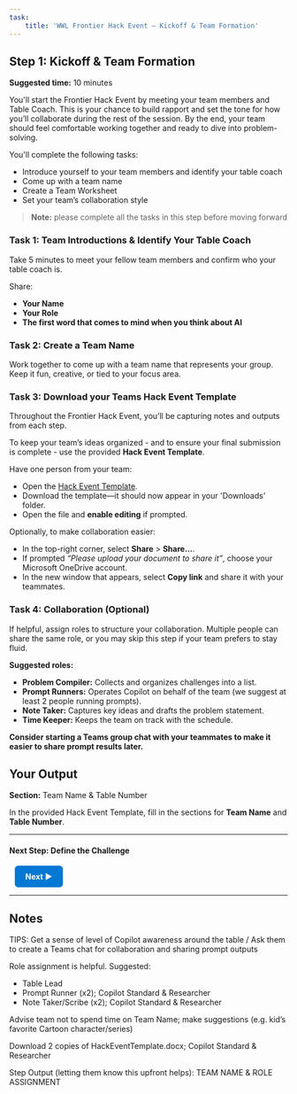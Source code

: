 ```yaml
---
task:
    title: 'WWL Frontier Hack Event – Kickoff & Team Formation'
---
```


## Step 1: Kickoff & Team Formation

**Suggested time:** 10 minutes

You'll start the Frontier Hack Event  by meeting your team members and Table Coach. This is your chance to build rapport and set the tone for how you’ll collaborate during the rest of the session. By the end, your team should feel comfortable working together and ready to dive into problem-solving.  

You'll complete the following tasks:  

- Introduce yourself to your team members and identify your table coach  
- Come up with a team name  
- Create a Team Worksheet  
- Set your team’s collaboration style  

> **Note:** please complete all the tasks in this step before moving forward

### Task 1: Team Introductions & Identify Your Table Coach  

Take 5 minutes to meet your fellow team members and confirm who your table coach is.

Share:  

- **Your Name**  
- **Your Role**  
- **The first word that comes to mind when you think about AI**

### Task 2: Create a Team Name  

Work together to come up with a team name that represents your group. Keep it fun, creative, or tied to your focus area.  

### Task 3: Download your Teams Hack Event Template

Throughout the Frontier Hack Event, you’ll be capturing notes and outputs from each step.  

To keep your team’s ideas organized - and to ensure your final submission is complete - use the provided **Hack Event Template**.  

Have one person from your team:  

- Open the <a href="https://github.com/MicrosoftLearning/Frontier-Hack-Event/raw/refs/heads/master/Resourcefiles/HackEventTemplate.docx" target="_blank">Hack Event Template</a>.
- Download the template—it should now appear in your 'Downloads' folder.
- Open the file and **enable editing** if prompted.  

Optionally, to make collaboration easier:  

- In the top-right corner, select **Share** > **Share...**.  
- If prompted *“Please upload your document to share it”*, choose your Microsoft OneDrive account.  
- In the new window that appears, select **Copy link** and share it with your teammates.  

### Task 4: Collaboration (Optional)  

If helpful, assign roles to structure your collaboration. Multiple people can share the same role, or you may skip this step if your team prefers to stay fluid.  

**Suggested roles:**  

- **Problem Compiler:** Collects and organizes challenges into a list.  
- **Prompt Runners:** Operates Copilot on behalf of the team (we suggest at least 2 people running prompts).  
- **Note Taker:** Captures key ideas and drafts the problem statement.  
- **Time Keeper:** Keeps the team on track with the schedule.

**Consider starting a Teams group chat with your teammates to make it easier to share prompt results later.**

## Your Output  

**Section:** Team Name & Table Number  

In the provided Hack Event Template, fill in the sections for **Team Name** and **Table Number**.  

---

#### Next Step: Define the Challenge

<a href="https://rob-foulkrod.github.io/Frontier-Hack-Event/Instructions/Labs/2-define-the-challenge.html" 
   style="display:inline-block; padding:10px 18px; border:1px solid #0078D4; border-radius:6px; 
          background-color:#0078D4; color:#ffffff; font-weight:bold; text-decoration:none; margin-left:10px;">
   Next &#x25B6;
</a>

---
## Notes

TIPS:
Get a sense of level of Copilot awareness around the table / Ask them to create a Teams chat for collaboration and sharing prompt outputs

Role assignment is helpful. Suggested:
- Table Lead
- Prompt Runner (x2); Copilot Standard & Researcher
- Note Taker/Scribe (x2); Copilot Standard & Researcher

Advise team not to spend time on Team Name; make suggestions (e.g. kid’s favorite Cartoon character/series)

Download 2 copies of HackEventTemplate.docx; Copilot Standard & Researcher

Step Output (letting them know this upfront helps): TEAM NAME & ROLE ASSIGNMENT


